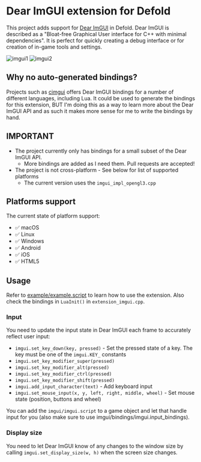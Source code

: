 # Dear ImGUI extension for Defold
This project adds support for [Dear ImGUI](https://github.com/ocornut/imgui) in Defold. Dear ImGUI is described as a "Bloat-free Graphical User interface for C++ with minimal dependencies". It is perfect for quickly creating a debug interface or for creation of in-game tools and settings.

![imgui1](https://user-images.githubusercontent.com/1300688/118636082-983cc000-b7d4-11eb-9a02-55785e4651ac.png)
![imgui2](https://user-images.githubusercontent.com/1300688/118636087-996ded00-b7d4-11eb-88e6-e90d15ede189.png)


## Why no auto-generated bindings?
Projects such as [cimgui](https://github.com/cimgui/cimgui) offers Dear ImGUI bindings for a number of different languages, including Lua. It could be used  to generate the bindings for this extension, BUT I'm doing this as a way to learn more about the Dear ImGUI API and as such it makes more sense for me to write the bindings by hand.


## IMPORTANT
* The project currently only has bindings for a small subset of the Dear ImGUI API.
  * More bindings are added as I need them. Pull requests are accepted!
* The project is not cross-platform - See below for list of supported platforms
  * The current version uses the `imgui_impl_opengl3.cpp`


## Platforms support
The current state of platform support:

* ✅ macOS
* ✅ Linux
* ✅ Windows
* ✅ Android
* ✅ iOS
* ✅ HTML5


## Usage
Refer to [example/example.script](/example/example.script) to learn how to use the extension. Also check the bindings in `LuaInit()` in `extension_imgui.cpp`.


### Input
You need to update the input state in Dear ImGUI each frame to accurately reflect user input:

* `imgui.set_key_down(key, pressed)` - Set the pressed state of a key. The key must be one of the `imgui.KEY_` constants
* `imgui.set_key_modifier_super(pressed)`
* `imgui.set_key_modifier_alt(pressed)`
* `imgui.set_key_modifier_ctrl(pressed)`
* `imgui.set_key_modifier_shift(pressed)`
* `imgui.add_input_character(text)` - Add keyboard input
* `imgui.set_mouse_input(x, y, left, right, middle, wheel)` - Set mouse state (position, buttons and wheel)

You can add the `imgui/imgui.script` to a game object and let that handle input for you (also make sure to use imgui/bindings/imgui.input_bindings).


### Display size
You need to let Dear ImGUI know of any changes to the window size by calling `imgui.set_display_size(w, h)` when the screen size changes.
